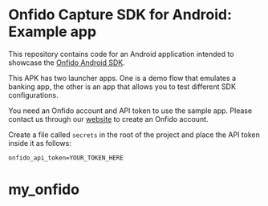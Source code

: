 # Onfido Capture SDK for Android: Example app

This repository contains code for an Android application intended to showcase the [Onfido Android SDK](https://github.com/onfido/onfido-android-sdk).

This APK has two launcher apps. One is a demo flow that emulates a banking app, the other is an app that allows you to test different SDK configurations.

You need an Onfido account and API token to use the sample app. Please contact us through our [website](https://onfido.com/signup) to create an Onfido account.

Create a file called `secrets` in the root of the project and place the API token inside it as follows:
```
onfido_api_token=YOUR_TOKEN_HERE
```
# my_onfido
